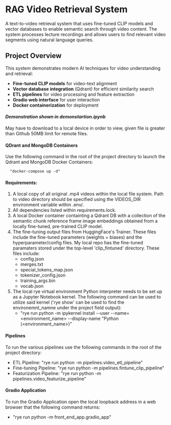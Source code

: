 # RAG Video Retrieval System

A text-to-video retrieval system that uses fine-tuned CLIP models and vector databases to enable semantic search through video content. The system processes lecture recordings and allows users to find relevant video segments using natural language queries.

## Project Overview

This system demonstrates modern AI techniques for video understanding and retrieval:
- **Fine-tuned CLIP models** for video-text alignment
- **Vector database integration** (Qdrant) for efficient similarity search
- **ETL pipelines** for video processing and feature extraction
- **Gradio web interface** for user interaction
- **Docker containerization** for deployment

#### _Demonstration shown in demonstartion.ipynb_

May have to download to a local device in order to view, given file is greater than Github 50MB limit for remote files.

#### __QDrant and MongoDB Containers__

Use the following command in the root of the project directory to launch the Qdrant and MongoDB
Docker Containers:
    
      "docker-compose up -d"

#### __Requirements__:

1) A local copy of all original .mp4 videos within the local file system. Path to video directory should be specified using the VIDEOS_DIR environment variable within .env/.
2) All dependencies listed within requirements.lock.
3) A local Docker container containting a Qdrant DB with a collection of the semantic chunk reference frame image embeddings obtained from a locally fine-tuned, pre-trained CLIP model.
4) The fine-tuning output files from HuggingFace's Trainer. These files include the fine-tuned parameters (weights + biases) and the hyperparameter/config files. My local repo has the fine-tuned paramaters stored under the top-level 'clip_fintuned' directory. These files include:
    + config.json
    + merges.txt
    + special_tokens_map.json
    + tokenizer_config.json
    + training_args.bin
    + vocab.json
5) The local rye virtual environment Python interpreter needs to be set up as a Jupyter Notebook kernel. The following command can be used to utilize said kernel ('rye show' can be used to find the environemnt_namne under the project field output):
    + "rye run python -m ipykernel install --user --name=<environment_name> --display-name "Python (<environment_name>)"


#### __Pipelines__

To run the various pipelines use the following commands in the root of the project directory:
  + ETL Pipeline: "rye run python -m pipelines.video_etl_pipeline"
  + Fine-tuning Pipeline: "rye run python -m pipelines.fintune_clip_pipeline"
  + Featurization Pipeline: "rye run python -m pipelines.video_featurize_pipeline"


#### __Gradio Application__ ####

To run the Gradio Application open the local loopback address in a web browser that the following command returns:
  + "rye run python -m front_end_app.gradio_app"
